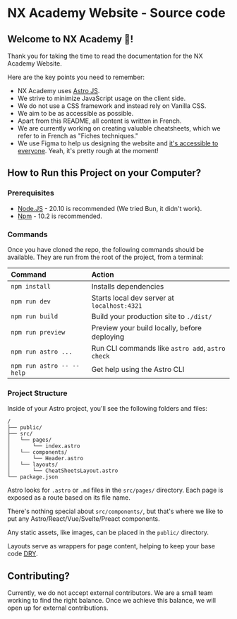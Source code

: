 # NX Academy Website - Source code

## Welcome to NX Academy 👋!

Thank you for taking the time to read the documentation for the NX Academy Website. 

Here are the key points you need to remember:
- NX Academy uses [Astro JS](https://astro.build/).
- We strive to minimize JavaScript usage on the client side.
- We do not use a CSS framework and instead rely on Vanilla CSS.
- We aim to be as accessible as possible.
- Apart from this README, all content is written in French.
- We are currently working on creating valuable cheatsheets, which we refer to in French as "Fiches techniques."
- We use Figma to help us designing the website and [it's accessible to everyone](https://www.figma.com/design/CMX7KkMti1EMBxIKksQl0v/Website?node-id=0-1&t=oQilfknMIs7W0XQ2-1). Yeah, it's pretty rough at the moment!


## How to Run this Project on your Computer?

### Prerequisites

- [Node.JS](https://nodejs.org/fr) - 20.10 is recommended (We tried Bun, it didn't work).
- [Npm](https://nodejs.org/en/learn/getting-started/an-introduction-to-the-npm-package-manager) - 10.2 is recommended.

### Commands

Once you have cloned the repo, the following commands should be available. They are run from the root of the project, from a terminal:

| Command                   | Action                                           |
| :------------------------ | :----------------------------------------------- |
| `npm install`             | Installs dependencies                            |
| `npm run dev`             | Starts local dev server at `localhost:4321`      |
| `npm run build`           | Build your production site to `./dist/`          |
| `npm run preview`         | Preview your build locally, before deploying     |
| `npm run astro ...`       | Run CLI commands like `astro add`, `astro check` |
| `npm run astro -- --help` | Get help using the Astro CLI                     |


### Project Structure

Inside of your Astro project, you'll see the following folders and files:

```text
/
├── public/
├── src/
│   └── pages/
│       └── index.astro
│   └── components/
│       └── Header.astro
│   └── layouts/
│       └── CheatSheetsLayout.astro
└── package.json
```

Astro looks for `.astro` or `.md` files in the `src/pages/` directory. Each page is exposed as a route based on its file name.

There's nothing special about `src/components/`, but that's where we like to put any Astro/React/Vue/Svelte/Preact components.

Any static assets, like images, can be placed in the `public/` directory.

Layouts serve as wrappers for page content, helping to keep your base code [DRY](https://en.wikipedia.org/wiki/Don%27t_repeat_yourself).


## Contributing?

Currently, we do not accept external contributors. We are a small team working to find the right balance. Once we achieve this balance, we will open up for external contributions.

